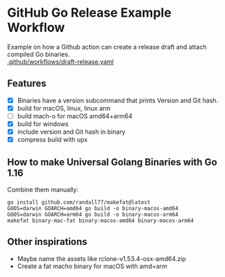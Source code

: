 # GitHub Go Release Example Workflow
Example on how a Github action can create a release draft and attach compiled Go binaries.<br>
[.github/workflows/draft-release.yaml](/.github/workflows/draft-release.yaml)

## Features
- [x] Binaries have a version subcommand that prints Version and Git hash.
- [x] build for macOS, linux, linux arm
- [ ] build mach-o for macOS amd64+arm64
- [x] build for windows
- [x] include version and Git hash in binary
- [x] compress build with upx

## How to make Universal Golang Binaries with Go 1.16
Combine them manually:
```
go install github.com/randall77/makefat@latest
GOOS=darwin GOARCH=amd64 go build -o binary-macos-amd64
GOOS=darwin GOARCH=arm64 go build -o binary-macos-arm64
makefat binary-mac-fat binary-macos-amd64 binary-macos-arm64
```

## Other inspirations
* Maybe name the assets like rclone-v1.53.4-osx-amd64.zip
* Create a fat macho binary for macOS with amd+arm
